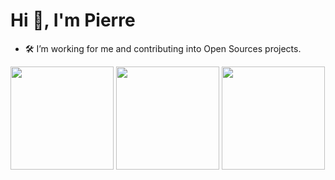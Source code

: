 <h1 align="left">Hi 👋, I'm Pierre</h1>

- 🛠️ I’m working for me and contributing into Open Sources projects.


<img height="165em" src="https://github-readme-stats.vercel.app/api?username=Piarre&theme=tokyonight&show_icons=true&hide_border=true&count_private=true&include_all_commits=true" /> <img height="165em" src="https://github-readme-stats.vercel.app/api/top-langs/?username=Piarre&langs_count=8&theme=tokyonight&hide_border=true&layout=compact" /> <img height="165em" src="https://github-readme-stats.vercel.app/api/wakatime?username=Piarre&hide=TEXT,TOML,CSS,XML,OTHER&title_color=FFF&theme=tokyonight&hide_border=true" />
